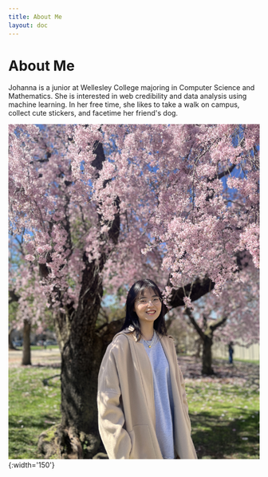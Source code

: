 ```yaml
---
title: About Me
layout: doc
---
```


# About Me

Johanna is a junior at Wellesley College majoring in Computer Science and Mathematics. She is interested in web credibility and data analysis using machine learning. In her free time, she likes to take a walk on campus, collect cute stickers, and facetime her friend's dog.

![image](./blog_assets/about-profile.jpg){:width='150'}







